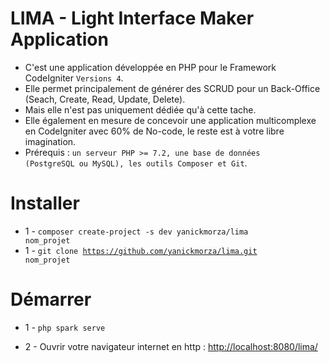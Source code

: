 # LIMA - Light Interface Maker Application

- C'est une application développée en PHP pour le Framework CodeIgniter <code>Versions 4</code>.
- Elle permet principalement de générer des SCRUD pour un Back-Office (Seach, Create, Read, Update, Delete).
- Mais elle n'est pas uniquement dédiée qu'à cette tache.
- Elle également en mesure de concevoir une application multicomplexe en CodeIgniter avec 60% de No-code, le reste est à votre libre imagination.
- Prérequis : <code>un serveur PHP >= 7.2, une base de données (PostgreSQL ou MySQL), les outils Composer et Git</code>.

# Installer

- 1 - <code>composer create-project -s dev yanickmorza/lima nom_projet</code>
- 1 - <code>git clone https://github.com/yanickmorza/lima.git nom_projet</code>

# Démarrer

- 1 - <code>php spark serve</code>

- 2 - Ouvrir votre navigateur internet en http : <a href="http://localhost:8008/lima/">http://localhost:8080/lima/</a>
